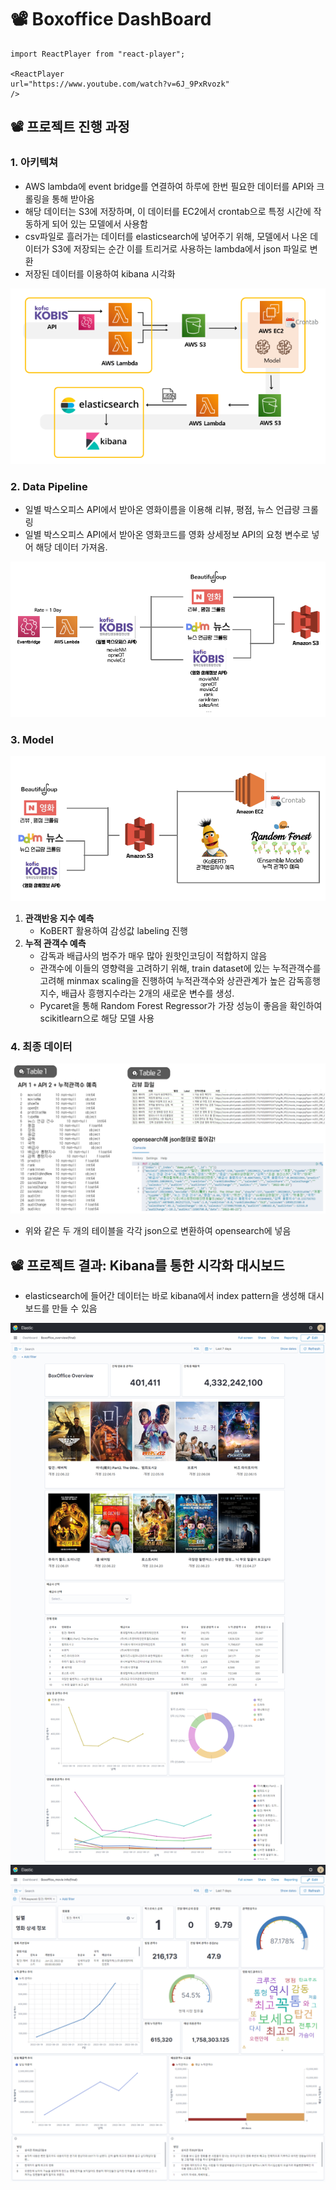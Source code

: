 # 📽️ Boxoffice DashBoard

```mdx-code-block
import ReactPlayer from "react-player";

<ReactPlayer
url="https://www.youtube.com/watch?v=6J_9PxRvozk"
/>
```

## 📽️ 프로젝트 진행 과정

### 1. 아키텍쳐

- AWS lambda에 event bridge를 연결하여 하루에 한번 필요한 데이터를 API와 크롤링을 통해 받아옴
- 해당 데이터는 S3에 저장하며, 이 데이터를 EC2에서 crontab으로 특정 시간에 작동하게 되어 있는 모델에서 사용함
- csv파일로 흘러가는 데이터를 elasticsearch에 넣어주기 위해, 모델에서 나온 데이터가 S3에 저장되는 순간 이를 트리거로 사용하는 lambda에서 json 파일로 변환
- 저장된 데이터를 이용하여 kibana 시각화

![](./assets/boxoffice-dashboard/1.png)

### 2. Data Pipeline

- 일별 박스오피스 API에서 받아온 영화이름을 이용해 리뷰, 평점, 뉴스 언급량 크롤링
- 일별 박스오피스 API에서 받아온 영화코드를 영화 상세정보 API의 요청 변수로 넣어 해당 데이터 가져옴.

![](./assets/boxoffice-dashboard/2.png)

### 3. Model

![](./assets/boxoffice-dashboard/3.png)

1. **관객반응 지수 예측**
   - KoBERT 활용하여 감성값 labeling 진행
2. **누적 관객수 예측**
   - 감독과 배급사의 범주가 매우 많아 원핫인코딩이 적합하지 않음
   - 관객수에 이들의 영향력을 고려하기 위해, train dataset에 있는 누적관객수를 고려해 minmax scaling을 진행하여 누적관객수와 상관관계가 높은 감독흥행지수, 배급사 흥행지수라는 2개의 새로운 변수를 생성.
   - Pycaret을 통해 Random Forest Regressor가 가장 성능이 좋음을 확인하여 scikitlearn으로 해당 모델 사용

### 4. 최종 데이터

![](./assets/boxoffice-dashboard/4.png)

- 위와 같은 두 개의 테이블을 각각 json으로 변환하여 opensearch에 넣음

## 📽️ 프로젝트 결과: Kibana를 통한 시각화 대시보드

- elasticsearch에 들어간 데이터는 바로 kibana에서 index pattern을 생성해 대시보드를 만들 수 있음

![](./assets/boxoffice-dashboard/5.png)
![](./assets/boxoffice-dashboard/6.png)

